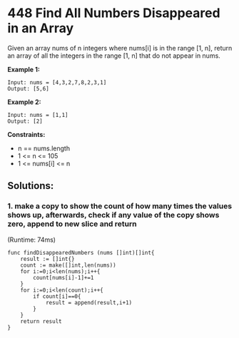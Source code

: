 # 448 Find All Numbers Disappeared in an Array

Given an array nums of n integers where nums[i] is in the range [1, n], return an array of all the integers in the range [1, n] that do not appear in nums.

**Example 1:**

```
Input: nums = [4,3,2,7,8,2,3,1]
Output: [5,6]
```

**Example 2:**

```
Input: nums = [1,1]
Output: [2]
```

**Constraints:**

- n == nums.length
- 1 <= n <= 105
- 1 <= nums[i] <= n

## Solutions:

### 1. make a copy to show the count of how many times the values shows up, afterwards, check if any value of the copy shows zero, append to new slice and return

(Runtime: 74ms)

```
func findDisappearedNumbers (nums []int)[]int{
    result := []int{}
    count := make([]int,len(nums))
    for i:=0;i<len(nums);i++{
        count[nums[i]-1]+=1
    }
    for i:=0;i<len(count);i++{
        if count[i]==0{
            result = append(result,i+1)
        }
    }
    return result
}
```
